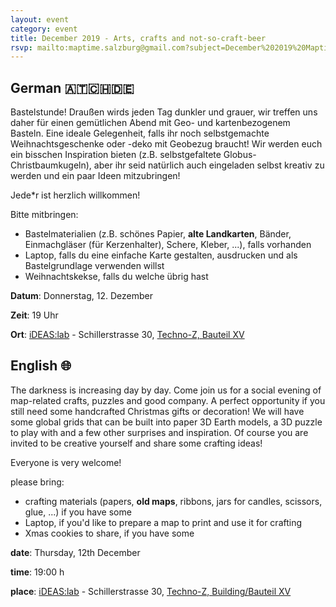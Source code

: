 ```yaml
---
layout: event
category: event
title: December 2019 - Arts, crafts and not-so-craft-beer
rsvp: mailto:maptime.salzburg@gmail.com?subject=December%202019%20Maptime
---
```


## German 🇦🇹🇨🇭🇩🇪

Bastelstunde! Draußen wirds jeden Tag dunkler und grauer, wir treffen uns daher für einen gemütlichen Abend mit Geo- und kartenbezogenem Basteln. Eine ideale Gelegenheit, falls ihr noch selbstgemachte Weihnachtsgeschenke oder -deko mit Geobezug braucht! Wir werden euch ein bisschen Inspiration bieten (z.B. selbstgefaltete Globus-Christbaumkugeln), aber ihr seid natürlich auch eingeladen selbst kreativ zu werden und ein paar Ideen mitzubringen!

Jede*r ist herzlich willkommen!

Bitte mitbringen:

* Bastelmaterialien (z.B. schönes Papier, **alte Landkarten**, Bänder, Einmachgläser (für Kerzenhalter), Schere, Kleber, ...), falls vorhanden
* Laptop, falls du eine einfache Karte gestalten, ausdrucken und als Bastelgrundlage verwenden willst
* Weihnachtskekse, falls du welche übrig hast

**Datum**: Donnerstag, 12. Dezember

**Zeit**: 19 Uhr

**Ort**: [iDEAS:lab](https://ideaslab.sbg.ac.at/) - Schillerstrasse 30, [Techno-Z, Bauteil XV](https://www.openstreetmap.org/node/4787833494)

## English 🌐

The darkness is increasing day by day. Come join us for a social evening of map-related crafts, puzzles and good company. A perfect opportunity if you still need some handcrafted Christmas gifts or decoration! We will have some global grids that can be built into paper 3D Earth models, a 3D puzzle to play with and a few other surprises and inspiration. Of course you are invited to be creative yourself and share some crafting ideas!

Everyone is very welcome!

please bring:

* crafting materials (papers, **old maps**, ribbons, jars for candles, scissors, glue, ...) if you have some
* Laptop, if you'd like to prepare a map to print and use it for crafting
* Xmas cookies to share, if you have some


**date**: Thursday, 12th December

**time**: 19:00 h

**place**: [iDEAS:lab](https://ideaslab.sbg.ac.at/) - Schillerstrasse 30, [Techno-Z, Building/Bauteil XV](https://www.openstreetmap.org/node/4787833494)
